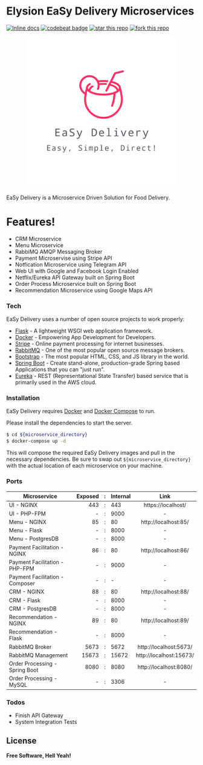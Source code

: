 # Elysion EaSy Delivery Microservices 

[![Inline docs](http://inch-ci.org/github/benjaminwongweien/elysion.svg?branch=master)](http://inch-ci.org/github/benjaminwongweien/elysion)
[![codebeat badge](https://codebeat.co/badges/b83dfe49-d566-4f12-b4b2-675979e8e403)](https://codebeat.co/projects/github-com-benjaminwongweien-elysion-master)
[![star this repo](https://githubbadges.com/star.svg?user=benjaminwongweien&repo=elysion&style=default)](https://github.com/benjaminwongweien/elysion)
[![fork this repo](https://githubbadges.com/fork.svg?user=benjaminwongweien&repo=elysion&style=default)](https://github.com/benjaminwongweien/elysion/fork)

<p align="center">
  <img width="400px" height="400px" src="./logo.svg">
</p>


EaSy Delivery is a Microservice Driven Solution for Food Delivery.

# Features!
  - CRM Microservice 
  - Menu Microservice
  - RabbiMQ AMQP Messaging Broker
  - Payment Microservise using Stripe API   
  - Notfication Microservice using Telegram API
  - Web UI with Google and Facebook Login Enabled
  - Netflix/Eureka API Gateway built on Spring Boot
  - Order Process Microservice built on Spring Boot
  - Recommendation Microservice using Google Maps API

### Tech

EaSy Delivery uses a number of open source projects to work properly:

* [Flask](https://palletsprojects.com/p/flask/) - A lightweight WSGI web application framework.
* [Docker](https://www.docker.com) - Empowering App Development for Developers.
* [Stripe](https://stripe.com/en-sg) - Online payment processing for internet businesses.
* [RabbitMQ](https://www.rabbitmq.com/) - One of the most popular open source message brokers.
* [Bootstrap](https://getbootstrap.com/) - The most popular HTML, CSS, and JS library in the world.
* [Spring Boot](https://spring.io/projects/spring-boot) - Create  stand-alone, production-grade Spring based Applications that you can "just run".
* [Eureka](https://github.com/Netflix/eureka/wiki) - REST (Representational State Transfer) based service that is primarily used in the AWS cloud.

### Installation

EaSy Delivery requires [Docker](https://www.docker.com) and [Docker Compose](https://docs.docker.com/compose/install/) to run.

Please install the dependencies to start the server.

```sh
$ cd ${microservice_directory}
$ docker-compose up -d
```

This will compose the required EaSy Delivery images and pull in the necessary dependencies. Be sure to swap out `${microservice_directory}` with the actual location of each microservice on your machine.

### Ports

| Microservice                    | Exposed |  :  | Internal | Link                   |
| ------------------------------- | ------: | :-: | -------- | :--------------------: |
| UI - NGINX                      | 443     |  :  | 443      | https://localhost/     |
| UI - PHP-FPM                    | -       |  :  | 9000     | -                      |
| Menu - NGINX                    | 85      |  :  | 80       | http://localhost:85/   |
| Menu - Flask                    | -       |  :  | 8000     | -                      |
| Menu - PostgresDB               | -       |  :  | 8000     | -                      |
| Payment Facilitation - NGINX    | 86      |  :  | 80       | http://localhost:86/   |
| Payment Facilitation - PHP-FPM  | -       |  :  | 9000     | -                      |
| Payment Facilitation - Composer | -       |  :  | -        | -                      |
| CRM - NGINX                     | 88      |  :  | 80       | http://localhost:88/   |
| CRM - Flask                     | -       |  :  | 8000     | -                      |
| CRM - PostgresDB                | -       |  :  | 8000     | -                      |
| Recommendation - NGINX          | 89      |  :  | 80       | http://localhost:89/   |
| Recommendation - Flask          | -       |  :  | 8000     | -                      |
| RabbitMQ Broker                 | 5673    |  :  | 5672     | http://localhost:5673/ |
| RabbitMQ Management             | 15673   |  :  | 15672    | http://localhost:15673/| 
| Order Processing - Spring Boot  | 8080    |  :  | 8080     | http://localhost:8080/ |
| Order Processing - MySQL        | -       |  :  | 3306     | -                      |          

### Todos

 - Finish API Gateway 
 - System Integration Tests

License
----
**Free Software, Hell Yeah!**
